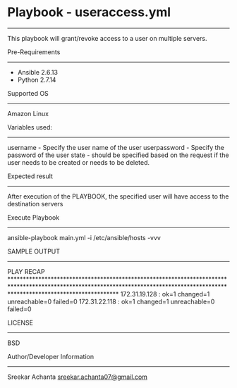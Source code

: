# Playbook - useraccess.yml
____________________________________
This playbook will grant/revoke access to a user on multiple servers.

Pre-Requirements
__________________

- Ansible 2.6.13
- Python 2.7.14

Supported OS
_________________
Amazon Linux

Variables used:
______________

username - Specify the user name of the user
userpassword - Specify the password of the user
state - should be specified based on the request if the user needs to be created or needs to be deleted.

Expected result
__________________
After execution of the PLAYBOOK, the specified user will have access to the destination servers

Execute Playbook
_____________________

ansible-playbook main.yml -i /etc/ansible/hosts -vvv

SAMPLE OUTPUT
_________________

PLAY RECAP **********************************************************************************************************************************************************************************
172.31.19.128              : ok=1    changed=1    unreachable=0    failed=0
172.31.22.118              : ok=1    changed=1    unreachable=0    failed=0

LICENSE
_________

BSD

Author/Developer Information
_____________________________

Sreekar Achanta <sreekar.achanta07@gmail.com>


